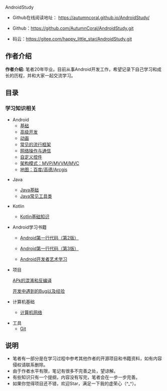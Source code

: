 AndroidStudy

- Github在线阅读地址： https://autumncoral.github.io/AndroidStudy/

- Github：https://github.com/AutumnCoral/AndroidStudy.git
- 码云：https://gitee.com/happy_little_star/AndroidStudy.git

## 作者介绍

**作者介绍:**  笔者20年毕业。目前从事Android开发工作，希望记录下自己学习和成长的历程，并和大家一起交流学习。

## 目录

### 学习知识相关

- Android
  - [基础](./docs\Android\Android.md)
  - [高级开发](./docs\Android\AndroidAdvanced.md)
  - [动画](./docs\Android\AndroidAnimation.md)
  - [常见的流行框架](./docs\Android\AndroidJar.md)
  - [网络操作与通信](./docs\Android\AndroidNet.md)
  - [自定义控件](./docs\Android\AndroidView.md)
  - [架构模式：MVP/MVVM/MVC](./docs\Android\Framework.md)
  - [地图：百度/高德/Arcgis](./docs\Android\Map.md)

* Java

  * [Java基础](./docs\java\JavaBase.md)
  * [Java常见工具类](./docs\java\JavaUntil.md)
  
* Kotlin

  * [Kotlin基础知识](./docs\Kotlin\KotlinBase.md)   
  
* Android学习书籍

  - [Android第一行代码（第2版）](./docs\AndroidBook\Android第一行代码（第2版）.md)

  - [Android第一行代码（第3版）](./docs\AndroidBook\Android第一行代码（第3版）.md)

  - [Android开发者艺术学习](./docs\AndroidBook\Android开发者艺术学习.md)

* 项目

  [APk的混淆和反编译](./docs\Project\APk的混淆和反编译.md)

  [开发中遇到的Bug以及经验](./docs\Project\Bug.md)

* 计算机基础

  - [计算机网络](./docs\computersBase\ComputersNet.md)

- 工具
  - [Git](./docs\Tools\git.md)
  
    

## 说明

- 笔者有一部分是在学习过程中参考其他作者的开源项目和书籍资料，如有内容侵权请联系删除。
- 由于作者水平有限，笔记有很多不完善之处，望谅解。
- 有些知识只有一个提纲，内容没有写完，笔者会在一步一步完善。
- 如果你觉得项目还不错，欢迎Star，满足一下我的虚荣心（^_^）。
